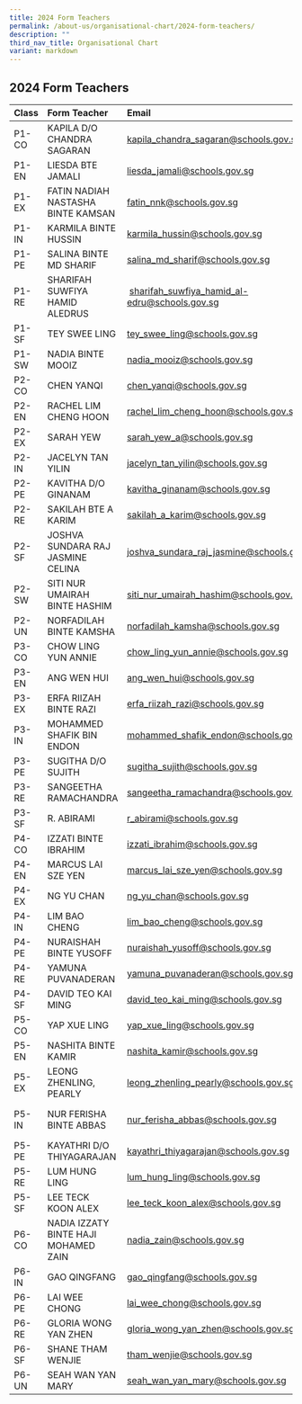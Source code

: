 ```yaml
---
title: 2024 Form Teachers
permalink: /about-us/organisational-chart/2024-form-teachers/
description: ""
third_nav_title: Organisational Chart
variant: markdown
---
```

## 2024 Form Teachers


| Class | Form Teacher | Email | Form Teacher | Email | 
|:--------|:--------|:--------|:--------|:--------|
| P1-CO | KAPILA D/O CHANDRA SAGARAN | kapila_chandra_sagaran@schools.gov.sg | LOKE WEI MING |  loke_wei_ming@schools.gov.sg |SUNSHINE ONG SIQI | sunshine_ong_siqi@schools.gov.sg |
|  P1-EN | LIESDA BTE JAMALI | liesda_jamali@schools.gov.sg | TAN YEN LIN JESSICA | tan_yen_lin_jessica@schools.gov.sg |
|  P1-EX | FATIN NADIAH NASTASHA BINTE KAMSAN | fatin_nnk@schools.gov.sg | LU QIULING | lu_qiuling@schools.gov.sg |
|  P1-IN | KARMILA BINTE HUSSIN | karmila_hussin@schools.gov.sg| NUR SHILAH BINTE J FAISAL  | nur_shilah_j_faisal@schools.gov.sg |
|  P1-PE | SALINA BINTE MD SHARIF | salina_md_sharif@schools.gov.sg | POH TING YAN EVELYN | evelyn_poh_ting_yan@schools.gov.sg |
|  P1-RE | SHARIFAH SUWFIYA HAMID ALEDRUS |  sharifah_suwfiya_hamid_al-edru@schools.gov.sg | CHIA JAEL | chia_jael@schools.gov.sg |
|  P1-SF | TEY SWEE LING | tey_swee_ling@schools.gov.sg | NUR FADHILLAH BINTE MUSA | nur_fadhillah_musa@schools.gov.sg |
|  P1-SW | NADIA BINTE MOOIZ | nadia_mooiz@schools.gov.sg | SIM JIAK HO | sim_jiak_ho@schools.gov.sg |
|  P2-CO | CHEN YANQI |chen_yanqi@schools.gov.sg | HU XUELING, OLIVIA | hu_xueling_olivia@schools.gov.sg |
|  P2-EN | RACHEL LIM CHENG HOON | rachel_lim_cheng_hoon@schools.gov.sg | NURULHUDA BINTE MOHAMAD HALIM | urulhuda_mohamad_halim@schools.gov.sg |
|  P2-EX | SARAH YEW | sarah_yew_a@schools.gov.sg | KALAISELVAN S/O BALASUBRAMANIAM | kalaiselvan_balasubramaniam@schools.gov.sg	|
|  P2-IN | JACELYN TAN YILIN | jacelyn_tan_yilin@schools.gov.sg | SUTHA KRISHNAN | sutha_krishnan@schools.gov.sg |
|  P2-PE | KAVITHA D/O GINANAM | kavitha_ginanam@schools.gov.sg | POON SZE YI	 | poon_sze_yi@schools.gov.sg | 
|  P2-RE | SAKILAH BTE A KARIM | sakilah_a_karim@schools.gov.sg | LIM KAN BOON | lim_kan_boon@schools.gov.sg |
|  P2-SF | JOSHVA SUNDARA RAJ JASMINE CELINA | joshva_sundara_raj_jasmine@schools.gov.sg | CHEN WEI | chen_wei@schools.gov.sg | 
|  P2-SW | SITI NUR UMAIRAH BINTE HASHIM | siti_nur_umairah_hashim@schools.gov.sg | SIM CHEE KUAN | sim_chee_kuan@schools.gov.sg |
|  P2-UN | NORFADILAH BINTE KAMSHA | norfadilah_kamsha@schools.gov.sg | YEO JESSIE | yeo_jessie@schools.gov.sg |
|  P3-CO | CHOW LING YUN ANNIE | chow_ling_yun_annie@schools.gov.sg | NOORAIDAH BTE MOHD NASIR | nooraidah_mohd_nasir@schools.gov.sg |
|  P3-EN | ANG WEN HUI | ang_wen_hui@schools.gov.sg | SAKINAH NAZIHAH BINTE ROSLAN | sakinah_nazihah_roslan@schools.gov.sg | WANG MANLI | wang_manli@schools.gov.sg |
|  P3-EX | ERFA RIIZAH BINTE RAZI | erfa_riizah_razi@schools.gov.sg | ONG XIN YI | ong_xin_yi_a@schools.gov.sg  | KUMAR HARINI | kumar_harini@schools.gov.sg |
|  P3-IN | MOHAMMED SHAFIK BIN ENDON | mohammed_shafik_endon@schools.gov.sg | RALPH PAUL CHAN ZHI WEI | ralph_paul_chan_zhi@schools.gov.sg | CAROL ONG JIA HUI | ong_jia_hui@schools.gov.sg |
|  P3-PE | SUGITHA D/O SUJITH | sugitha_sujith@schools.gov.sg | ZHUO CANGYUAN | zhuo_cangyuan@schools.gov.sg  | 
|  P3-RE | SANGEETHA RAMACHANDRA | sangeetha_ramachandra@schools.gov.sg | Genevieve Chong Yan Ling | genevieve_chong_yan_ling@schools.gov.sg |
|  P3-SF | R. ABIRAMI | r_abirami@schools.gov.sg |  HO KOON MIN MARTIN | ho_koon_min_martin@schools.gov.sg | 
|  P4-CO | IZZATI BINTE IBRAHIM | izzati_ibrahim@schools.gov.sg | LYDIA TEE AI LEEN |  	lydia_tee_ai_leen@schools.gov.sg | 
|  P4-EN | MARCUS LAI SZE YEN | marcus_lai_sze_yen@schools.gov.sg | SAFIYAH SALMI BINTE OTHMAN | safiyah_salmi_othman@schools.gov.sg | 
|  P4-EX | NG YU CHAN | ng_yu_chan@schools.gov.sg | ROHANI BTE AHMAD ASI | rohani_ahmad_asi@schools.gov.sg | SIM TAI WEE KITSON | sim_tai_wee_kitson@schools.gov.sg | 
|  P4-IN | LIM BAO CHENG | lim_bao_cheng@schools.gov.sg | LIN WEIHENG VICTOR | lin_weiheng_victor@schools.gov.sg |
|  P4-PE | NURAISHAH BINTE YUSOFF | nuraishah_yusoff@schools.gov.sg | NUR SYAFIQAH BINTE BAHARUDIN |nur_syafiqah_baharudin@schools.gov.sg | LEE CHING | 	lee_ching@schools.gov.sg |
|  P4-RE | YAMUNA PUVANADERAN | yamuna_puvanaderan@schools.gov.sg | POH ZHI QIN, LIONEL | poh_zhi_qin_lionel@schools.gov.sg |
|  P4-SF | DAVID TEO KAI MING | david_teo_kai_ming@schools.gov.sg | TAN SEE SAME | 	tan_see_same@schools.gov.sg |
|  P5-CO | YAP XUE LING | yap_xue_ling@schools.gov.sg | MAKHFADZAH BTE ABU BAKAR | makhfadzah_abu_bakar@schools.gov.sg | 
|  P5-EN | NASHITA BINTE KAMIR | nashita_kamir@schools.gov.sg | ZHANG LIJUAN | zhang_lijuan_a@moe.edu.sg | 
|  P5-EX | 	LEONG ZHENLING, PEARLY | leong_zhenling_pearly@schools.gov.sg | NUR FADHILLAH BINTE MUSA | nur_fadhillah_musa@schools.gov.sg|
|  P5-IN | NUR FERISHA BINTE ABBAS | nur_ferisha_abbas@schools.gov.sg |CARMEN DOMINIQUE TAN JIA WEN | carmen_dominique_tan@schools.gov.sg |
|  P5-PE | KAYATHRI D/O THIYAGARAJAN | kayathri_thiyagarajan@schools.gov.sg | GOH MEI JUAN JEAN | goh_mei_juan_jean@schools.gov.sg | JASON LAW | jason_law@schools.gov.sg |
|  P5-RE |  LUM HUNG LING | lum_hung_ling@schools.gov.sg | LIM PEI YIING | lim_pei_yiing@schools.gov.sg | 
| P5-SF | LEE TECK KOON ALEX | lee_teck_koon_alex@schools.gov.sg | ONN KAI FENG | onn_kai_feng@schools.gov.sg | LUA LI WEN | lua_li_wen@schools.gov.sg |
|  P6-CO | NADIA IZZATY BINTE HAJI MOHAMED ZAIN | nadia_zain@schools.gov.sg | MAZLENNY BTE MOSRAN | mazlenny_mosran@schools.gov.sg | PHANG XUE FEN SERINA | phang_xue_fen_serina@schools.gov.sg |
|  P6-IN | GAO QINGFANG | gao_qingfang@schools.gov.sg | LAL BHARWANI | lal_bharwani@schools.gov.sg |
P6-PE |  LAI WEE CHONG | lai_wee_chong@schools.gov.sg |
|  P6-RE | GLORIA WONG YAN ZHEN | gloria_wong_yan_zhen@schools.gov.sg | NURUL ASHIKIN TAJULARUS | nurul_ashikin_tajularus@schools.gov.sg | HO PEAK YEN | ho_peak_yen@schools.gov.sg |
|  P6-SF | SHANE THAM WENJIE | 	tham_wenjie@schools.gov.sg | VASAGI KUMARASEN | vasagi_kumarasen@schools.gov.sg  |
|  P6-UN | SEAH WAN YAN MARY | seah_wan_yan_mary@schools.gov.sg  | AMANDA HUANG XUANQI | amanda_huang_xuanqi@schools.gov.sg | LIM SOON KEONG JOSEPH	| lim_soon_keong_joseph@schools.gov.sg |